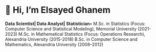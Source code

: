 # 👋 Hi, I’m Elsayed Ghanem

**Data Scientist| Data Analyst| Statistician**•
M.Sc. in Statistics (Focus: Computer Science  and Statistical Modeling), Memorial University (2021-2023)
M.Sc. in Mathematical Statistics (Focus: Operations Research), Alexandria University (2015-2018)
B.Sc. in Computer Science and Mathematics, Alexandria University (2008–2012)

